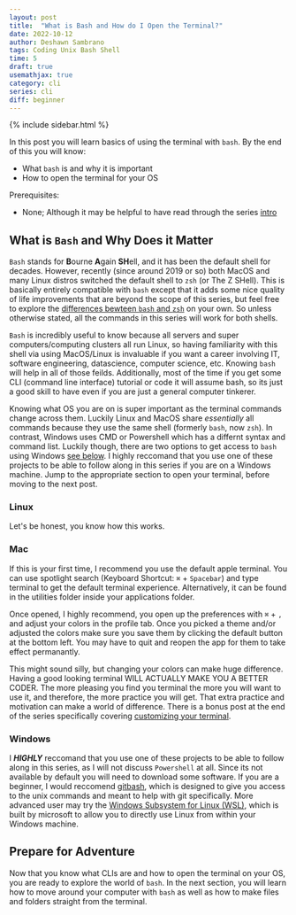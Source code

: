 ```yaml
---
layout: post
title:  "What is Bash and How do I Open the Terminal?"
date: 2022-10-12
author: Deshawn Sambrano
tags: Coding Unix Bash Shell
time: 5
draft: true
usemathjax: true
category: cli
series: cli
diff: beginner
---
```


{% include sidebar.html %}

<section class="takeaways">

In this post you will learn basics of using the terminal with `bash`.
By the end of this you will know:

- What `bash` is and why it is important
- How to open the terminal for your OS

Prerequisites:

- None; Although it may be helpful to have read through the series [intro][]

</section>


## What is `Bash` and Why Does it Matter

<!-- excerpt-start -->

<!-- `Bash` is a shell, or the language used on your terminal.
In other words, `bash` is the way you interact with your computer through the terminal without the need for a GUI. -->
`Bash` stands for **B**ourne **A**gain **SH**ell, and it has been the default shell for decades.
However, recently (since around 2019 or so) both MacOS and many Linux distros switched the default shell to `zsh` (or The Z SHell).
This is basically entirely compatible with <!-- excerpt-end -->`bash` except that it adds some nice quality of life improvements that are beyond the scope of this series, but feel free to explore the [differences bewteen `bash` and `zsh`][shelldiff] on your own.
So unless otherwise stated, all the commands in this series will work for both shells.

<!-- excerpt-end -->

`Bash` is incredibly useful to know because all servers and super computers/computing clusters all run Linux, so having familiarity with this shell via using MacOS/Linux is invaluable if you want a career involving IT, software engineering, datascience, computer science, etc.
Knowing `bash` will help in all of those feilds.
Additionally, most of the time if you get some CLI (command line interface) tutorial or code it will assume bash, so its just a good skill to have even if you are just a general computer tinkerer.


Knowing what OS you are on is super important as the terminal commands change across them.
Luckily Linux and MacOS share *essentially* all commands because they use the same shell (formerly `bash`, now `zsh`).
In contrast, Windows uses CMD or Powershell which has a differnt syntax and command list.
Luckily though, there are two options to get access to `bash` using Windows [see below][windowbash].
I highly reccomand that you use one of these projects to be able to follow along in this series if you are on a Windows machine.
Jump to the appropriate section to open your terminal, before moving to the next post.


### Linux

Let's be honest, you know how this works.


### Mac

If this is your first time, I recommend you use the default apple terminal. You can use spotlight search (Keyboard Shortcut: `⌘` + `Spacebar`) and type terminal to get the default terminal experience. Alternatively, it can be found in the utilities folder inside your applications folder.

Once opened, I highly recommend, you open up the preferences with `⌘` + `,` and adjust your colors in the profile tab.
Once you picked a theme and/or adjusted the colors make sure you save them by clicking the default button at the bottom left.
You may have to quit and reopen the app for them to take effect permanantly.

This might sound silly, but changing your colors can make huge difference.
Having a good looking terminal WILL ACTUALLY MAKE YOU A BETTER CODER.
The more pleasing you find you terminal the more you will want to use it, and therefore, the more practice you will get.
That extra practice and motivation can make a world of difference.
There is a bonus post at the end of the series specifically covering [customizing your terminal][terminal-customization].


### Windows

I ***HIGHLY*** reccomand that you use one of these projects to be able to follow along in this series, as I will not discuss `Powershell` at all.
Since its not available by default you will need to download some software.
If you are a beginner, I would reccomend [gitbash][], which is designed to give you access to the unix commands and meant to help with git specifically.
More advanced user may try the [Windows Subsystem for Linux (WSL)][wsl], which is built by microsoft to allow you to directly use Linux from within your Windows machine.


## Prepare for Adventure

Now that you know what CLIs are and how to open the terminal on your OS, you are ready to explore the world of `bash`.
In the next section, you will learn how to move around your computer with `bash` as well as how to make files and folders straight from the terminal.

<!-- So, let's imagine you had 10 word documents that you wanted to convert to PDFs.
To do this via a GUI you would need to open each up, go to the file tab, click save as, then change the format, then click PDF, then change the name if applicable -->

<!--REFERENCES-->
[wsl]: https://learn.microsoft.com/en-us/windows/wsl/install "Windows Subsystem for Linux"
[shelldiff]: https://linuxhint.com/differences_between_bash_zsh/ "Differences between Bash and ZSH"
[munix]: https://github.com/ibraheemdev/modern-unix "Modern Unix"
[gitbash]: https://gitforwindows.org/ "Git for Windows"
[iTerm2]: https://iterm2.com/ "iTerm2: Terminal Emulator for MacOS"
[ohmyzsh]: https://ohmyz.sh/ "Oh My Zsh: Prettify you Terminal"
[anime-terminal]: https://github.com/whoisYoges/anime-terminal "CLI: Anime from your Terminal"

[bash-structure]: #the-form-of-commands "The Structure of a Bash Command"
[windowbash]: #windows
[ahead]: #prepare-for-adventure
[terminal-customization]: {{site.data.links["bash"]["terminal-custom"]}}
[intro]: {{site.data.links["series"]["bash-basics"]}}
